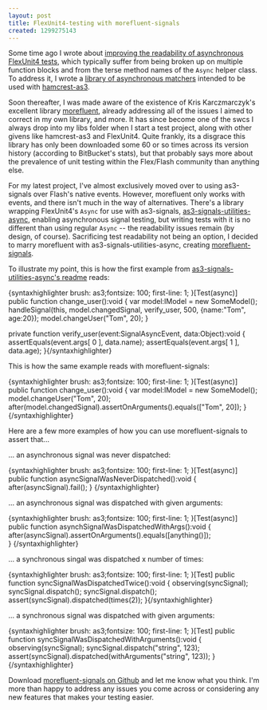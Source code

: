 ```yaml
--- 
layout: post
title: FlexUnit4-testing with morefluent-signals
created: 1299275143
---
```

<p>Some time ago I wrote about&nbsp;<a title="Improving readability of asynchronous tests in FlexUnit4 using Hamcrest matchers" href="http://patrickmowrer.com/2010/08/19/improving-readability-of-asynchronous-tests-in-flexunit4-using-hamcrest-matchers" target="_blank">improving the readability of asynchronous FlexUnit4 tests</a>, which typically suffer from being broken up on multiple function blocks and from the terse method names of the <code>Async</code> helper class. To address it, I wrote a <a href="https://github.com/pmowrer/hamcrest-as3-async" target="_blank">library of asynchronous matchers</a> intended to be used with <a title="hamcrest-as3" href="https://github.com/drewbourne/hamcrest-as3" target="_blank">hamcrest-as3</a>. </p><p>Soon thereafter, I was made aware of the existence of Kris Karczmarczyk's excellent library <a title="morefluent" href="https://bitbucket.org/loomis/morefluent/wiki/Home" target="_blank">morefluent</a>, already addressing all of the issues I aimed to correct in my own library, and more. It has since become one of the swcs I always drop into my libs folder when I start a test project, along with other givens like hamcrest-as3 and FlexUnit4. Quite frankly, its a disgrace this library has only been downloaded some 60 or so times across its version history (according to BitBucket's stats), but that probably says more about the prevalence of unit testing within the Flex/Flash community than anything else.<!--break-->

</p><p>For my latest project, I've almost exclusively moved over to using as3-signals over Flash's native events. However, morefluent only works with events, and there isn't much in the way of alternatives. There's a library wrapping FlexUnit4's <code>Async</code> for use with as3-signals, <a title="as3-signals-utilities-async" href="https://github.com/eidiot/as3-signals-utilities-async/" target="_blank">as3-signals-utilities-async</a>, enabling asynchronous signal testing, but writing tests with it is no different than using regular <code>Async</code>&nbsp;-- the readability issues remain&nbsp;(by design, of course). Sacrificing test readability not being an option, I decided to marry morefluent with as3-signals-utilities-async, creating <a title="morefluent-signals" href="https://github.com/pmowrer/morefluent-signals" target="_blank">morefluent-signals</a>. </p><p>To illustrate my point, this is how the first example from&nbsp;<a title="as3-signals-utilities-async README.textile" href="https://github.com/eidiot/as3-signals-utilities-async/blob/master/README.textile" target="_blank">as3-signals-utilities-async's readme</a> reads:</p><p>{syntaxhighlighter brush: as3;fontsize: 100; first-line: 1; }[Test(async)] 
public function change_user():void 
{
    var model:IModel = new SomeModel();
    handleSignal(this, model.changedSignal, verify_user, 500, {name:"Tom", age:20});
    model.changeUser("Tom", 20);
}

private function verify_user(event:SignalAsyncEvent, data:Object):void 
{
    assertEquals(event.args[ 0 ], data.name);
    assertEquals(event.args[ 1 ], data.age);
}{/syntaxhighlighter}</p><p>This is how the same example reads with morefluent-signals:</p><p>{syntaxhighlighter brush: as3;fontsize: 100; first-line: 1; }[Test(async)] 
public function change_user():void 
{
    var model:IModel = new SomeModel();
    model.changeUser("Tom", 20);
    after(model.changedSignal).assertOnArguments().equals(["Tom", 20]);
}{/syntaxhighlighter}</p><p>Here are a few more examples of how you can use morefluent-signals to assert that...</p><p>... an asynchronous signal was never dispatched:</p><p>{syntaxhighlighter brush: as3;fontsize: 100; first-line: 1; }[Test(async)]
public function asyncSignalWasNeverDispatched():void
{
    after(asyncSignal).fail();
}&nbsp;{/syntaxhighlighter}</p><p>... an asynchronous signal was dispatched with given arguments:</p><p>{syntaxhighlighter brush: as3;fontsize: 100; first-line: 1; }[Test(async)]
public function asynchSignalWasDispatchedWithArgs():void
{
    after(asyncSignal).assertOnArguments().equals([anything()]);
}&nbsp;{/syntaxhighlighter}</p><p>... a synchronous singal was dispatched x number of times:</p><p>{syntaxhighlighter brush: as3;fontsize: 100; first-line: 1; }[Test]
public function syncSignalWasDispatchedTwice():void
{
    observing(syncSignal);
    syncSignal.dispatch();
    syncSignal.dispatch();
    assert(syncSignal).dispatched(times(2));
}{/syntaxhighlighter}</p><p>... a synchronous signal was dispatched with given arguments:</p><p>{syntaxhighlighter brush: as3;fontsize: 100; first-line: 1; }[Test]
public function syncSignalWasDispatchedWithArguments():void
{
    observing(syncSignal);
    syncSignal.dispatch("string", 123);
    assert(syncSignal).dispatched(withArguments("string", 123));
}{/syntaxhighlighter}</p>

<p>Download <a title="morefluent-signals" href="https://github.com/pmowrer/morefluent-signals" target="_blank">morefluent-signals on Github</a> and let me know what you think. I'm more than happy to address any issues you come across or considering any new features that makes your testing easier.</p>
